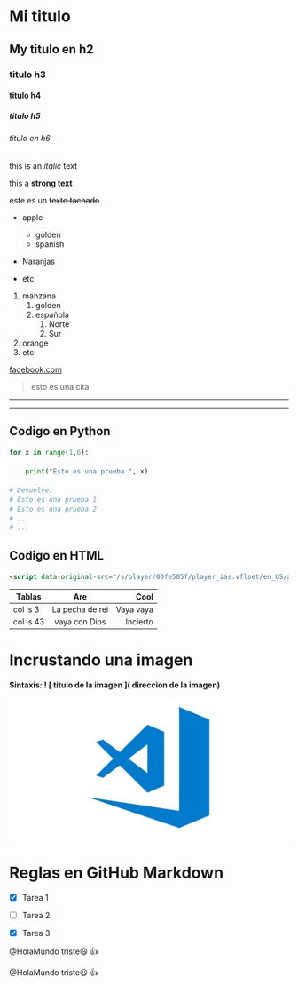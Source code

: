 <!-- encabezados -->

# Mi titulo
## My titulo en h2
### titulo h3
#### titulo h4
##### titulo h5
###### titulo en h6

<!-- Textos y formatos -->
this is an *italic* text
<!-- Para generar salto de linea o diferentes párrafos hay que escribir en diferentes lineas -->

this a **strong text**

este es un ~~texto tachado~~

<!-- Listas -->
* apple
    * golden
    * spanish

* Naranjas
* etc

1. manzana
    1. golden
    2. española
        1. Norte
        2. Sur
2. orange
3. etc

<!-- enlaces -->
[facebook.com](https://www.facebook.com "custom title")

> esto es una cita

---
___

<!-- Tres tildes inicio y fin
    Si le especificamos el lenguaje lo colorea -->

## Codigo en Python

```python
for x in range(1,6):

    print("Esto es una prueba ", x)

# Devuelve:
# Esto es una prueba 1
# Esto es una prueba 2
# ...
# ...
```
## Codigo en  HTML

```html
<script data-original-src="/s/player/00fe505f/player_ias.vflset/en_US/annotations_module.js" nonce="Ujm7aid9uvL9iZHXi4PqVA" src="/s/player/00fe505f/player_ias.vflset/en_US/annotations_module.js"></script>

```
<!-- Tablas -->

| Tablas            | Are              | Cool      |
|-------------------|:----------------:|----------:|
| col is 3          | La pecha de rei  | Vaya vaya |
| col is 43         | vaya con Dios    | Incierto  |

<!-- Para la carga de imagenes sintaxis parecida a los enlaces pero con ! antes de los corchetes -->

# Incrustando una imagen 

#### Sintaxis: ! [ titulo de la imagen ]( direccion de la imagen) 

![Visual Studio Code Logo](visualcode.png "Visual Studio Logo")

<!--  Utilización en GitHub -->

# Reglas en GitHub Markdown

* [x] Tarea 1

* [ ] Tarea 2

* [x] Tarea 3

@HolaMundo triste:smiley: :+1:

@HolaMundo triste:smiley: :+1: